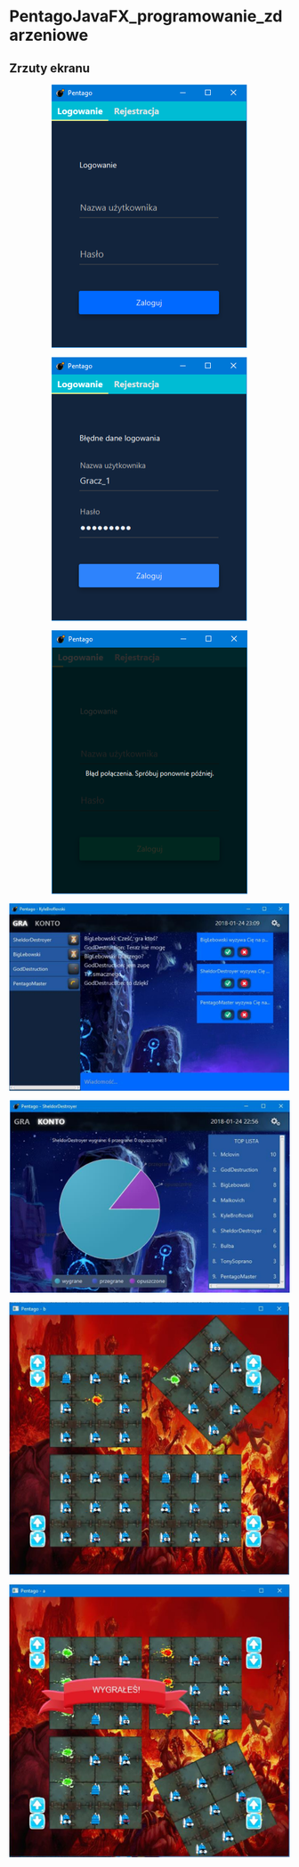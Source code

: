 # PentagoJavaFX_programowanie_zdarzeniowe

## Zrzuty ekranu
<p align="center" >
  <img src="screenshots/screen1.PNG" >
</p>
<p align="center" >
  <img src="screenshots/screen2.PNG" >
</p>
<p align="center" >
  <img src="screenshots/screen3.PNG" >
</p>
<p align="center" >
  <img src="screenshots/screen4.PNG" >
</p>
<p align="center" >
  <img src="screenshots/screen5.PNG" >
</p>
<p align="center" >
  <img src="screenshots/screen6.PNG" >
</p>
<p align="center" >
  <img src="screenshots/screen7.PNG" >
</p>
